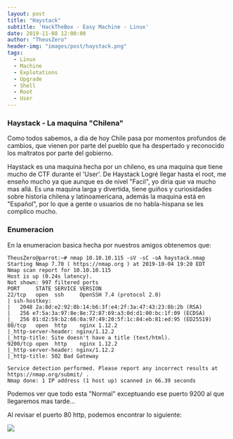 ```yaml
---
layout: post
title: "Haystack"
subtitle: 'HackTheBox - Easy Machine - Linux'
date: 2019-11-08 12:00:00
author: "TheusZero"
header-img: "images/post/haystack.png"
tags:
  - Linux
  - Machine
  - Explotations
  - Upgrade
  - Shell
  - Root
  - User
---
```


### Haystack - La maquina "Chilena"

Como todos sabemos, a dia de hoy Chile pasa por momentos profundos de cambios, que vienen por parte del pueblo que ha despertado y reconocido los maltratos por parte del gobierno.

Haystack es una maquina hecha por un chileno, es una maquina que tiene mucho de CTF durante el 'User'. De Haystack Logré llegar hasta el root, me enseño mucho ya que aunque es de nivel "Facil", yo diria que va mucho mas allá.
Es una maquina larga y divertida, tiene guiños y curiosidades sobre historia chilena y latinoamericana, además la maquina está en "Español", por lo que a gente o usuarios de no habla-hispana se les complico mucho.

### Enumeracion

En la enumeracion basica hecha por nuestros amigos obtenemos que:

```vim
TheusZero@parrot:~# nmap 10.10.10.115 -sV -sC -oA haystack.nmap
Starting Nmap 7.70 ( https://nmap.org ) at 2019-10-04 19:20 EDT
Nmap scan report for 10.10.10.115
Host is up (0.24s latency).
Not shown: 997 filtered ports
PORT     STATE SERVICE VERSION
22/tcp   open  ssh     OpenSSH 7.4 (protocol 2.0)
| ssh-hostkey: 
|   2048 2a:8d:e2:92:8b:14:b6:3f:e4:2f:3a:47:43:23:8b:2b (RSA)
|   256 e7:5a:3a:97:8e:8e:72:87:69:a3:0d:d1:00:bc:1f:09 (ECDSA)
|_  256 01:d2:59:b2:66:0a:97:49:20:5f:1c:84:eb:81:ed:95 (ED25519)
80/tcp   open  http    nginx 1.12.2
|_http-server-header: nginx/1.12.2
|_http-title: Site doesn't have a title (text/html).
9200/tcp open  http    nginx 1.12.2
|_http-server-header: nginx/1.12.2
|_http-title: 502 Bad Gateway

Service detection performed. Please report any incorrect results at https://nmap.org/submit/ .
Nmap done: 1 IP address (1 host up) scanned in 66.39 seconds
```

Podemos ver que todo esta "Normal" exceptuando ese puerto 9200 al que llegaremos mas tarde...

Al revisar el puerto 80 http, podemos encontrar lo siguiente:


![]("/TheusZero/images")






